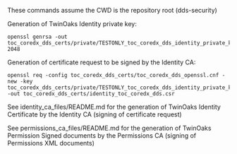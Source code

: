 These commands assume the CWD is the repository root (dds-security)

Generation of TwinOaks Identity private key:

    openssl genrsa -out toc_coredx_dds_certs/private/TESTONLY_toc_coredx_dds_identity_private_key.pem 2048

Generation of certificate request to be signed by the Identity CA:

    openssl req -config toc_coredx_dds_certs/toc_coredx_dds_openssl.cnf -new -key toc_coredx_dds_certs/private/TESTONLY_toc_coredx_dds_identity_private_key.pem -out toc_coredx_dds_certs/identity_toc_coredx_dds.csr

See identity_ca_files/README.md for the generation of TwinOaks Identity
Certificate by the Identity CA (signing of certificate request)

See permissions_ca_files/README.md for the generation of TwinOaks Permission
Signed documents by the Permissions CA (signing of Permissions XML documents)
